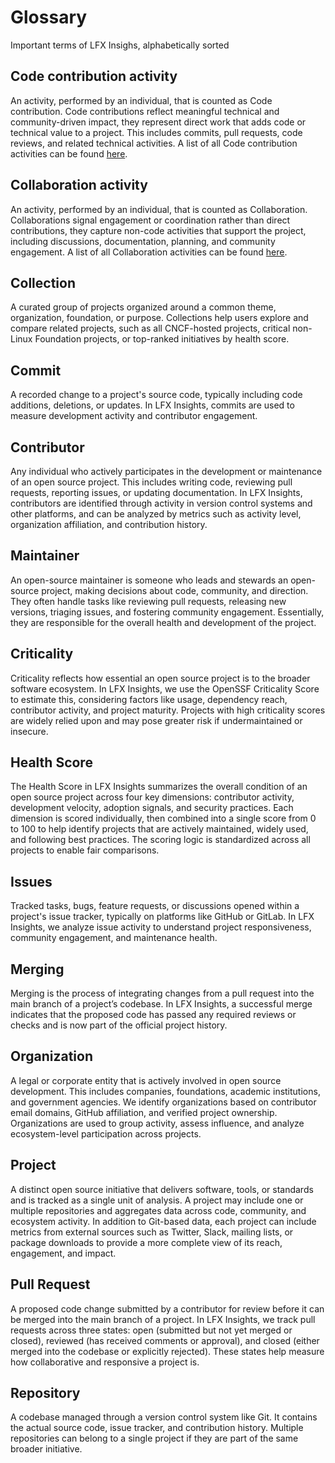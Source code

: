 # Glossary

Important terms of LFX Insighs, alphabetically sorted

## Code contribution activity

An activity, performed by an individual, that is counted as Code contribution. Code contributions reflect meaningful technical and community-driven impact, they represent direct work that adds code or technical value to a project. This includes commits, pull requests, code reviews, and related technical activities. A list of all Code contribution activities can be found [here](https://github.com/linuxfoundation/insights/blob/main/frontend/docs/introduction/contributions/index.md#tracked-code-contribution-types).

## Collaboration activity

An activity, performed by an individual, that is counted as Collaboration. Collaborations signal engagement or coordination rather than direct contributions, they capture non-code activities that support the project, including discussions, documentation, planning, and community engagement. A list of all Collaboration activities can be found [here](https://github.com/linuxfoundation/insights/blob/main/frontend/docs/introduction/contributions/index.md#tracked-collaboration-types).

## Collection

A curated group of projects organized around a common theme, organization, foundation, or purpose. Collections help users explore and compare related projects, such as all CNCF-hosted projects, critical non-Linux Foundation projects, or top-ranked initiatives by health score.

## Commit

A recorded change to a project's source code, typically including code additions, deletions, or updates. In LFX Insights, commits are used to measure development activity and contributor engagement.

## Contributor

Any individual who actively participates in the development or maintenance of an open source project. This includes writing code, reviewing pull requests, reporting issues, or updating documentation. In LFX Insights, contributors are identified through activity in version control systems and other platforms, and can be analyzed by metrics such as activity level, organization affiliation, and contribution history.

## Maintainer

An open-source maintainer is someone who leads and stewards an open-source project, making decisions about code, community, and direction. They often handle tasks like reviewing pull requests, releasing new versions, triaging issues, and fostering community engagement. Essentially, they are responsible for the overall health and development of the project.

## Criticality

Criticality reflects how essential an open source project is to the broader software ecosystem. In LFX Insights, we use the OpenSSF Criticality Score to estimate this, considering factors like usage, dependency reach, contributor activity, and project maturity. Projects with high criticality scores are widely relied upon and may pose greater risk if undermaintained or insecure.

## Health Score

The Health Score in LFX Insights summarizes the overall condition of an open source project across four key dimensions: contributor activity, development velocity, adoption signals, and security practices. Each dimension is scored individually, then combined into a single score from 0 to 100 to help identify projects that are actively maintained, widely used, and following best practices. The scoring logic is standardized across all projects to enable fair comparisons.

## Issues

Tracked tasks, bugs, feature requests, or discussions opened within a project's issue tracker, typically on platforms like GitHub or GitLab. In LFX Insights, we analyze issue activity to understand project responsiveness, community engagement, and maintenance health.

## Merging

Merging is the process of integrating changes from a pull request into the main branch of a project’s codebase. In LFX Insights, a successful merge indicates that the proposed code has passed any required reviews or checks and is now part of the official project history.

## Organization

A legal or corporate entity that is actively involved in open source development. This includes companies, foundations, academic institutions, and government agencies. We identify organizations based on contributor email domains, GitHub affiliation, and verified project ownership. Organizations are used to group activity, assess influence, and analyze ecosystem-level participation across projects.

## Project

A distinct open source initiative that delivers software, tools, or standards and is tracked as a single unit of analysis. A project may include one or multiple repositories and aggregates data across code, community, and ecosystem activity. In addition to Git-based data, each project can include metrics from external sources such as Twitter, Slack, mailing lists, or package downloads to provide a more complete view of its reach, engagement, and impact.

## Pull Request

A proposed code change submitted by a contributor for review before it can be merged into the main branch of a project. In LFX Insights, we track pull requests across three states: open (submitted but not yet merged or closed), reviewed (has received comments or approval), and closed (either merged into the codebase or explicitly rejected). These states help measure how collaborative and responsive a project is.

## Repository

A codebase managed through a version control system like Git. It contains the actual source code, issue tracker, and contribution history. Multiple repositories can belong to a single project if they are part of the same broader initiative.
